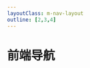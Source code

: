 ```yaml
---
layoutClass: m-nav-layout
outline: [2,3,4]
---
```


<script setup>
import MNavLinks from './components/MNavLinks.vue'

import { NAV_DATA } from './data'
</script>
<style src="./index.scss"></style>

# 前端导航

<!-- ## 常用工具 -->

<MNavLinks v-for="{title,items} in NAV_DATA" :title='title' :items="items"/>

